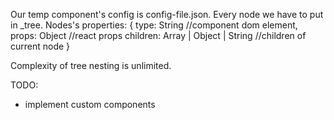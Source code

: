 Our temp component's config is config-file.json.
Every node we have to put in \_tree.
Nodes's properties: {
  type: String //component dom element,
  props: Object //react props
  children: Array | Object | String //children of current node
}

Complexity of tree nesting is unlimited.

TODO:
  - implement custom components
